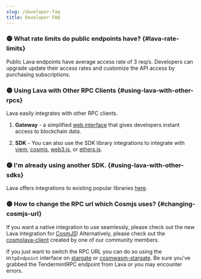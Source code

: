 ```yaml
---
slug: /daveloper-faq
title: Developer FAQ
---
```


### 🟡 What rate limits do public endpoints have? {#lava-rate-limits}
Public Lava endpoints have average access rate of 3 req/s. Developers can upgrade update their access rates and customize the API access by purchasing subscriptions.


### 🟡 Using Lava with Other RPC Clients {#using-lava-with-other-rpcs}

Lava easily integrates with other RPC clients. 

1. **Gateway** - a simplified [web interface](/gateway-endpoints) that gives developers instant access to blockchain data.

2. **SDK** - You can also use the SDK library integrations to integrate with [viem](/viem), [cosmjs](/cosmjs), [web3.js](/web3js), or [ethers.js](/ethersjs5).

### 🟡 I'm already using another SDK. {#using-lava-with-other-sdks}
Lava offers integrations to existing popular libraries [here](/sdk-integrations).

### 🟡 How to change the RPC url which Cosmjs uses? {#changing-cosmjs-url}

If you want a native integration to use seamlessly, please check out the new Lava integration for [CosmJS](/cosmjs)!
Alternatively, please check out the [cosmolava-client](https://github.com/MELLIFERA-Labs/cosmolava-client) created by one of our community members.

If you just want to switch the RPC URL you can do so using the `HttpEndpoint` interface on [stargate](https://cosmos.github.io/cosmjs/latest/stargate/interfaces/HttpEndpoint.html#url) or [cosmwasm-stargate](https://cosmos.github.io/cosmjs/latest/cosmwasm-stargate/interfaces/HttpEndpoint.html#url). Be sure you've grabbed the TendermintRPC endpoint from Lava or you may encounter errors.